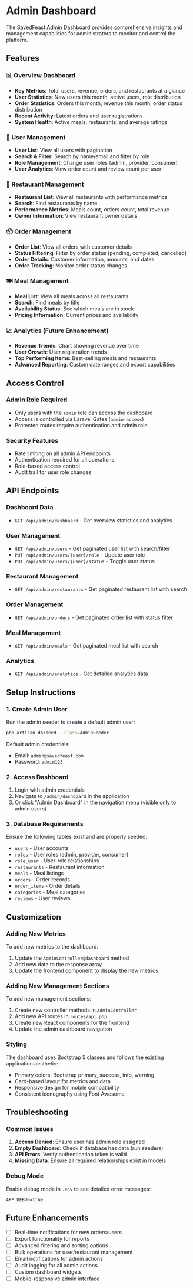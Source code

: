 # Admin Dashboard

The SavedFeast Admin Dashboard provides comprehensive insights and management capabilities for administrators to monitor and control the platform.

## Features

### 📊 Overview Dashboard
- **Key Metrics**: Total users, revenue, orders, and restaurants at a glance
- **User Statistics**: New users this month, active users, role distribution
- **Order Statistics**: Orders this month, revenue this month, order status distribution
- **Recent Activity**: Latest orders and user registrations
- **System Health**: Active meals, restaurants, and average ratings

### 👥 User Management
- **User List**: View all users with pagination
- **Search & Filter**: Search by name/email and filter by role
- **Role Management**: Change user roles (admin, provider, consumer)
- **User Analytics**: View order count and review count per user

### 🏪 Restaurant Management
- **Restaurant List**: View all restaurants with performance metrics
- **Search**: Find restaurants by name
- **Performance Metrics**: Meals count, orders count, total revenue
- **Owner Information**: View restaurant owner details

### 📦 Order Management
- **Order List**: View all orders with customer details
- **Status Filtering**: Filter by order status (pending, completed, cancelled)
- **Order Details**: Customer information, amounts, and dates
- **Order Tracking**: Monitor order status changes

### 🍽️ Meal Management
- **Meal List**: View all meals across all restaurants
- **Search**: Find meals by title
- **Availability Status**: See which meals are in stock
- **Pricing Information**: Current prices and availability

### 📈 Analytics (Future Enhancement)
- **Revenue Trends**: Chart showing revenue over time
- **User Growth**: User registration trends
- **Top Performing Items**: Best-selling meals and restaurants
- **Advanced Reporting**: Custom date ranges and export capabilities

## Access Control

### Admin Role Required
- Only users with the `admin` role can access the dashboard
- Access is controlled via Laravel Gates (`admin-access`)
- Protected routes require authentication and admin role

### Security Features
- Rate limiting on all admin API endpoints
- Authentication required for all operations
- Role-based access control
- Audit trail for user role changes

## API Endpoints

### Dashboard Data
- `GET /api/admin/dashboard` - Get overview statistics and analytics

### User Management
- `GET /api/admin/users` - Get paginated user list with search/filter
- `PUT /api/admin/users/{user}/role` - Update user role
- `PUT /api/admin/users/{user}/status` - Toggle user status

### Restaurant Management
- `GET /api/admin/restaurants` - Get paginated restaurant list with search

### Order Management
- `GET /api/admin/orders` - Get paginated order list with status filter

### Meal Management
- `GET /api/admin/meals` - Get paginated meal list with search

### Analytics
- `GET /api/admin/analytics` - Get detailed analytics data

## Setup Instructions

### 1. Create Admin User
Run the admin seeder to create a default admin user:

```bash
php artisan db:seed --class=AdminSeeder
```

Default admin credentials:
- Email: `admin@savedfeast.com`
- Password: `admin123`

### 2. Access Dashboard
1. Login with admin credentials
2. Navigate to `/admin/dashboard` in the application
3. Or click "Admin Dashboard" in the navigation menu (visible only to admin users)

### 3. Database Requirements
Ensure the following tables exist and are properly seeded:
- `users` - User accounts
- `roles` - User roles (admin, provider, consumer)
- `role_user` - User-role relationships
- `restaurants` - Restaurant information
- `meals` - Meal listings
- `orders` - Order records
- `order_items` - Order details
- `categories` - Meal categories
- `reviews` - User reviews

## Customization

### Adding New Metrics
To add new metrics to the dashboard:

1. Update the `AdminController@dashboard` method
2. Add new data to the response array
3. Update the frontend component to display the new metrics

### Adding New Management Sections
To add new management sections:

1. Create new controller methods in `AdminController`
2. Add new API routes in `routes/api.php`
3. Create new React components for the frontend
4. Update the admin dashboard navigation

### Styling
The dashboard uses Bootstrap 5 classes and follows the existing application aesthetic:
- Primary colors: Bootstrap primary, success, info, warning
- Card-based layout for metrics and data
- Responsive design for mobile compatibility
- Consistent iconography using Font Awesome

## Troubleshooting

### Common Issues

1. **Access Denied**: Ensure user has admin role assigned
2. **Empty Dashboard**: Check if database has data (run seeders)
3. **API Errors**: Verify authentication token is valid
4. **Missing Data**: Ensure all required relationships exist in models

### Debug Mode
Enable debug mode in `.env` to see detailed error messages:

```
APP_DEBUG=true
```

## Future Enhancements

- [ ] Real-time notifications for new orders/users
- [ ] Export functionality for reports
- [ ] Advanced filtering and sorting options
- [ ] Bulk operations for user/restaurant management
- [ ] Email notifications for admin actions
- [ ] Audit logging for all admin actions
- [ ] Custom dashboard widgets
- [ ] Mobile-responsive admin interface
